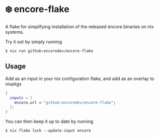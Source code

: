 # :snowflake: encore-flake

A flake for simplifying installation of the released encore binaries on nix systems.

Try it out by simply running
```
$ nix run github:encoredev/encore-flake
```

## Usage

Add as an input in your nix configuration flake, and add as an overlay to nixpkgs

```nix
{
  inputs = [
    encore.url = "github:encoredev/encore-flake";
  ];
}
```

You can then keep it up to date by running 
```
$ nix flake lock --update-input encore
```
